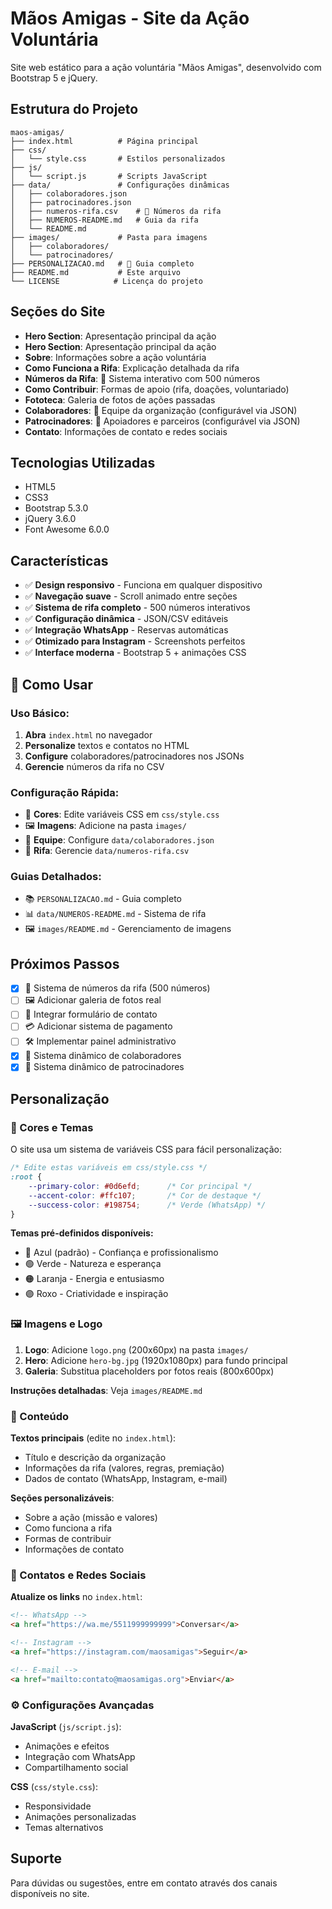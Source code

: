 # Mãos Amigas - Site da Ação Voluntária

Site web estático para a ação voluntária "Mãos Amigas", desenvolvido com Bootstrap 5 e jQuery.

## Estrutura do Projeto

```
maos-amigas/
├── index.html          # Página principal
├── css/
│   └── style.css       # Estilos personalizados
├── js/
│   └── script.js       # Scripts JavaScript
├── data/               # Configurações dinâmicas
│   ├── colaboradores.json
│   ├── patrocinadores.json
│   ├── numeros-rifa.csv    # 🎯 Números da rifa
│   ├── NUMEROS-README.md   # Guia da rifa
│   └── README.md
├── images/             # Pasta para imagens
│   ├── colaboradores/
│   └── patrocinadores/
├── PERSONALIZACAO.md   # 🎨 Guia completo
├── README.md           # Este arquivo
└── LICENSE            # Licença do projeto
```

## Seções do Site

- **Hero Section**: Apresentação principal da ação
- **Hero Section**: Apresentação principal da ação
- **Sobre**: Informações sobre a ação voluntária
- **Como Funciona a Rifa**: Explicação detalhada da rifa
- **Números da Rifa**: 🎯 Sistema interativo com 500 números
- **Como Contribuir**: Formas de apoio (rifa, doações, voluntariado)
- **Fototeca**: Galeria de fotos de ações passadas
- **Colaboradores**: 👥 Equipe da organização (configurável via JSON)
- **Patrocinadores**: 🏢 Apoiadores e parceiros (configurável via JSON)
- **Contato**: Informações de contato e redes sociais

## Tecnologias Utilizadas

- HTML5
- CSS3
- Bootstrap 5.3.0
- jQuery 3.6.0
- Font Awesome 6.0.0

## Características

- ✅ **Design responsivo** - Funciona em qualquer dispositivo
- ✅ **Navegação suave** - Scroll animado entre seções
- ✅ **Sistema de rifa completo** - 500 números interativos
- ✅ **Configuração dinâmica** - JSON/CSV editáveis
- ✅ **Integração WhatsApp** - Reservas automáticas
- ✅ **Otimizado para Instagram** - Screenshots perfeitos
- ✅ **Interface moderna** - Bootstrap 5 + animações CSS

## 🚀 Como Usar

### Uso Básico:
1. **Abra** `index.html` no navegador
2. **Personalize** textos e contatos no HTML
3. **Configure** colaboradores/patrocinadores nos JSONs
4. **Gerencie** números da rifa no CSV

### Configuração Rápida:
- 🎨 **Cores**: Edite variáveis CSS em `css/style.css`
- 🖼️ **Imagens**: Adicione na pasta `images/`
- 👥 **Equipe**: Configure `data/colaboradores.json`
- 🎯 **Rifa**: Gerencie `data/numeros-rifa.csv`

### Guias Detalhados:
- 📚 `PERSONALIZACAO.md` - Guia completo
- 📊 `data/NUMEROS-README.md` - Sistema de rifa
- 🖼️ `images/README.md` - Gerenciamento de imagens

## Próximos Passos

- [x] 🎯 Sistema de números da rifa (500 números)
- [ ] 🖼️ Adicionar galeria de fotos real
- [ ] 📧 Integrar formulário de contato
- [ ] 💳 Adicionar sistema de pagamento
- [ ] 🛠️ Implementar painel administrativo
- [x] 👥 Sistema dinâmico de colaboradores
- [x] 🏢 Sistema dinâmico de patrocinadores

## Personalização

### 🎨 Cores e Temas

O site usa um sistema de variáveis CSS para fácil personalização:

```css
/* Edite estas variáveis em css/style.css */
:root {
    --primary-color: #0d6efd;      /* Cor principal */
    --accent-color: #ffc107;       /* Cor de destaque */
    --success-color: #198754;      /* Verde (WhatsApp) */
}
```

**Temas pré-definidos disponíveis:**
- 🔵 Azul (padrão) - Confiança e profissionalismo
- 🟢 Verde - Natureza e esperança
- 🟠 Laranja - Energia e entusiasmo
- 🟣 Roxo - Criatividade e inspiração

### 🖼️ Imagens e Logo

1. **Logo**: Adicione `logo.png` (200x60px) na pasta `images/`
2. **Hero**: Adicione `hero-bg.jpg` (1920x1080px) para fundo principal
3. **Galeria**: Substitua placeholders por fotos reais (800x600px)

**Instruções detalhadas**: Veja `images/README.md`

### 📝 Conteúdo

**Textos principais** (edite no `index.html`):
- Título e descrição da organização
- Informações da rifa (valores, regras, premiação)
- Dados de contato (WhatsApp, Instagram, e-mail)

**Seções personalizáveis**:
- Sobre a ação (missão e valores)
- Como funciona a rifa
- Formas de contribuir
- Informações de contato

### 📱 Contatos e Redes Sociais

**Atualize os links** no `index.html`:
```html
<!-- WhatsApp -->
<a href="https://wa.me/5511999999999">Conversar</a>

<!-- Instagram -->
<a href="https://instagram.com/maosamigas">Seguir</a>

<!-- E-mail -->
<a href="mailto:contato@maosamigas.org">Enviar</a>
```

### ⚙️ Configurações Avançadas

**JavaScript** (`js/script.js`):
- Animações e efeitos
- Integração com WhatsApp
- Compartilhamento social

**CSS** (`css/style.css`):
- Responsividade
- Animações personalizadas
- Temas alternativos

## Suporte

Para dúvidas ou sugestões, entre em contato através dos canais disponíveis no site.
